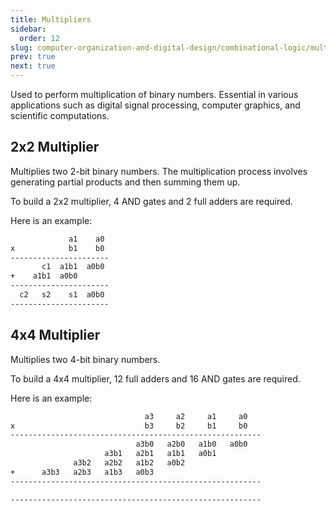 ```yaml
---
title: Multipliers
sidebar:
  order: 12
slug: computer-organization-and-digital-design/combinational-logic/multipliers
prev: true
next: true
---
```


Used to perform multiplication of binary numbers. Essential in various
applications such as digital signal processing, computer graphics, and
scientific computations.

## 2x2 Multiplier

Multiplies two 2-bit binary numbers. The multiplication process involves
generating partial products and then summing them up.

To build a 2x2 multiplier, 4 AND gates and 2 full adders are required.

Here is an example:

```txt
             a1    a0
x            b1    b0
----------------------
       c1  a1b1  a0b0
+    a1b1  a0b0
----------------------
  c2   s2    s1  a0b0
----------------------
```

## 4x4 Multiplier

Multiplies two 4-bit binary numbers.

To build a 4x4 multiplier, 12 full adders and 16 AND gates are required.

Here is an example:

```txt
                              a3     a2     a1     a0
x                             b3     b2     b1     b0
--------------------------------------------------------
                            a3b0   a2b0   a1b0   a0b0
                     a3b1   a2b1   a1b1   a0b1
              a3b2   a2b2   a1b2   a0b2
+      a3b3   a2b3   a1b3   a0b3
--------------------------------------------------------

--------------------------------------------------------

```
